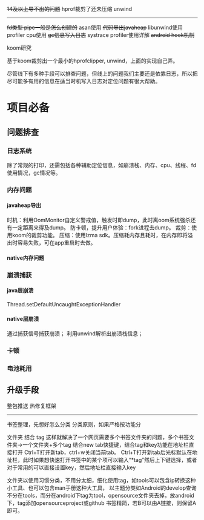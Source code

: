 
~~14及以上导不出的问题~~
hprof裁剪了还未压缩
unwind

-----------------------------------------------------
~~fd类型 pipe一般是怎么创建的~~
asan使用
~~代码导出javaheap~~
libunwind使用
profiler cpu使用
~~gc信息写入日志~~
systrace
profiler使用详解
~~android hook机制~~

koom研究

基于koom裁剪出一个最小的hprofclipper, unwind，上面的实现自己弄。


尽管线下有多种手段可以排查问题，但线上的问题我们主要还是依靠日志，所以把尽可能多有用的信息在适当时机写入日志对定位问题有很大帮助。

# 项目必备

## 问题排查

### 日志系统
除了常规的打印，还需包括各种辅助定位信息，如崩溃栈、内存、cpu、线程、fd使用情况，gc情况等。

### 内存问题

#### javaheap导出
时机：利用OomMonitor自定义警戒值，触发时即dump，此时离oom系统强杀还有一定距离来得及dump。
防卡顿，提升用户体验：fork进程去dump。
裁剪：使用koom的裁剪功能。
压缩：使用lzma sdk。压缩耗内存且耗时，在内存即将溢出时容易失败，可在app重启时去做。

#### native内存问题


### 崩溃捕获

#### java层崩溃
Thread.setDefaultUncaughtExceptionHandler

#### native层崩溃
通过捕获信号捕获崩溃；
利用unwind解析出崩溃栈信息；

### 卡顿

### 电池耗用

## 升级手段
整包推送
热修复框架

----------

书签整理，先想好怎么分类
分类原则，如果严格按功能分

文件夹 结合 tag 这样就解决了一个网页需要多个书签文件夹的问题，多个书签文件夹->一个文件夹+多个tag
结合new tab快捷键，结合tag和key功能在地址栏直接打开
Ctrl+T打开新tab，ctrl+w关闭当前tab。
Ctrl+T打开新tab后光标默认在地址栏，此时如果想快速打开书签中的某个项可以输入“*tag”然后上下键选择，或者对于常用的可以直接设置key，然后地址栏直接输入key

文件夹以使用习惯分类，不用分太细，细化使用tag，如tools可以包含ip转换这种小工具、也可以包含man手册这种大工具，
以主题分类如Android的develop查询不分在tools，而分在android下tag为tool，opensource文件夹去掉，放android下，tag添加opensourceproject或github
书签精简，若B可以由A链接，则保留A即可。
